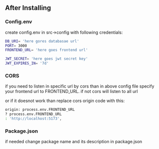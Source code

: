 ## After Installing

### Config.env

create config.env in src->config with following credentials:

```bash
DB_URI= 'here gores databasae url'
PORT= 3000
FRONTEND_URL= 'here goes frontend url'

JWT_SECRET= 'here goes jwt secret key'
JWT_EXPIRES_IN= '7d'
```

### CORS

if you need  to listen in specific url by cors than in above config file specify your frontend url to FRONTEND_URL. if not cors will listen to all url


or if it doesnot work than replace cors origin code with this:

```bash
origin: process.env.FRONTEND_URL
? process.env.FRONTEND_URL
: 'http://localhost:5173',
```

### Package.json

if needed change package name and its description in package.json

